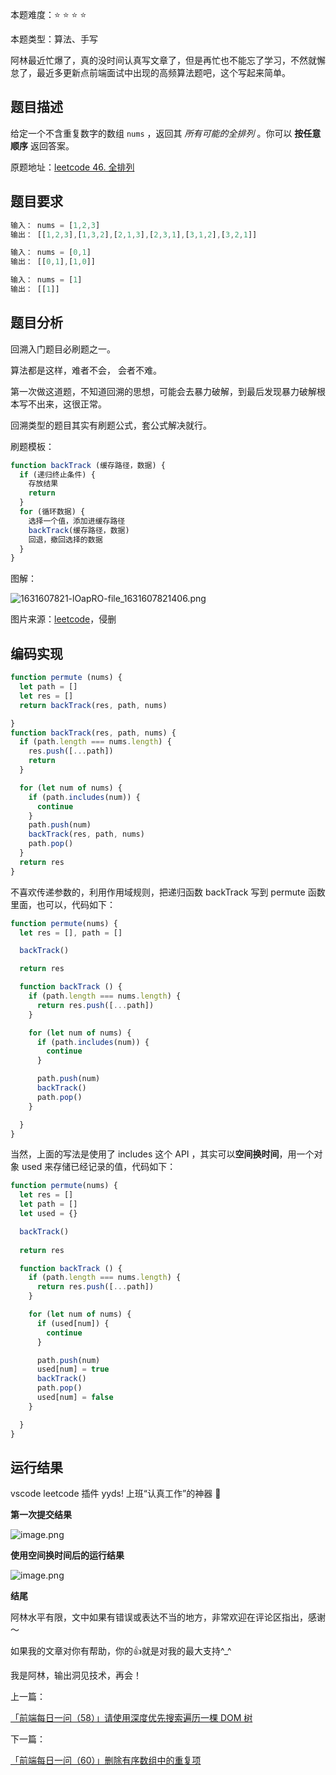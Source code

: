 本题难度：⭐ ⭐ ⭐ ⭐

本题类型：算法、手写

阿林最近忙爆了，真的没时间认真写文章了，但是再忙也不能忘了学习，不然就懈怠了，最近多更新点前端面试中出现的高频算法题吧，这个写起来简单。

## 题目描述

给定一个不含重复数字的数组 `nums` ，返回其 *所有可能的全排列* 。你可以 **按任意顺序** 返回答案。

原题地址：[leetcode 46. 全排列](https://leetcode-cn.com/problems/permutations/)

## 题目要求

```js
输入： nums = [1,2,3]
输出： [[1,2,3],[1,3,2],[2,1,3],[2,3,1],[3,1,2],[3,2,1]]
```

```js
输入： nums = [0,1]
输出： [[0,1],[1,0]]
```

```js
输入： nums = [1]
输出： [[1]]
```

## 题目分析

回溯入门题目必刷题之一。

算法都是这样，难者不会， 会者不难。

第一次做这道题，不知道回溯的思想，可能会去暴力破解，到最后发现暴力破解根本写不出来，这很正常。

回溯类型的题目其实有刷题公式，套公式解决就行。

刷题模板：

```js
function backTrack (缓存路径，数据) {
  if (递归终止条件) {
    存放结果
    return
  }
  for (循环数据) {
    选择一个值，添加进缓存路径
    backTrack(缓存路径，数据)
    回退，撤回选择的数据
  }
}
```

图解：

![1631607821-lOapRO-file_1631607821406.png](https://p1-juejin.byteimg.com/tos-cn-i-k3u1fbpfcp/70dbedf668a84c84a96460f562fcf1d6~tplv-k3u1fbpfcp-watermark.image?)

图片来源：[leetcode](https://leetcode-cn.com/problems/permutations/solution/dai-ma-sui-xiang-lu-dai-ni-xue-tou-hui-s-mfrp/)，侵删

## 编码实现

```js
function permute (nums) {
  let path = []
  let res = []
  return backTrack(res, path, nums)

}
function backTrack(res, path, nums) {
  if (path.length === nums.length) {
    res.push([...path])
    return 
  }

  for (let num of nums) {
    if (path.includes(num)) {
      continue
    }
    path.push(num)
    backTrack(res, path, nums)
    path.pop()
  }
  return res
}
```

不喜欢传递参数的，利用作用域规则，把递归函数 backTrack 写到 permute 函数里面，也可以，代码如下：

```js
function permute(nums) {
  let res = [], path = []

  backTrack()

  return res

  function backTrack () {
    if (path.length === nums.length) {
      return res.push([...path])
    }

    for (let num of nums) {
      if (path.includes(num)) {
        continue
      }

      path.push(num)
      backTrack()
      path.pop()
    }

  }
}
```

当然，上面的写法是使用了 includes 这个 API ，其实可以**空间换时间**，用一个对象 used 来存储已经记录的值，代码如下：

```js
function permute(nums) {
  let res = []
  let path = []
  let used = {}

  backTrack()
  
  return res

  function backTrack () {
    if (path.length === nums.length) {
      return res.push([...path])
    }

    for (let num of nums) {
      if (used[num]) {
        continue
      }

      path.push(num)
      used[num] = true
      backTrack()
      path.pop()
      used[num] = false
    }

  }
}
```

## 运行结果

vscode leetcode 插件 yyds! 上班“认真工作”的神器 🐶

**第一次提交结果**

![image.png](https://p6-juejin.byteimg.com/tos-cn-i-k3u1fbpfcp/a05522475b1043eab83e35ce857f66bd~tplv-k3u1fbpfcp-watermark.image?)

**使用空间换时间后的运行结果**

![image.png](https://p1-juejin.byteimg.com/tos-cn-i-k3u1fbpfcp/8de5ad8a698f45aba3cb5e86bff6f718~tplv-k3u1fbpfcp-watermark.image?)

**结尾**

阿林水平有限，文中如果有错误或表达不当的地方，非常欢迎在评论区指出，感谢～

如果我的文章对你有帮助，你的👍就是对我的最大支持^_^

我是阿林，输出洞见技术，再会！

上一篇：

[「前端每日一问（58）」请使用深度优先搜索遍历一棵 DOM 树](https://github.com/wlllyfor/question-everyday/blob/main/Blog/58.%E8%AF%B7%E4%BD%BF%E7%94%A8%E6%B7%B1%E5%BA%A6%E4%BC%98%E5%85%88%E6%90%9C%E7%B4%A2%E9%81%8D%E5%8E%86%E4%B8%80%E6%A3%B5%20DOM%20%E6%A0%91.md)

下一篇：

[「前端每日一问（60）」删除有序数组中的重复项](https://juejin.cn/post/7090326647802429477)
